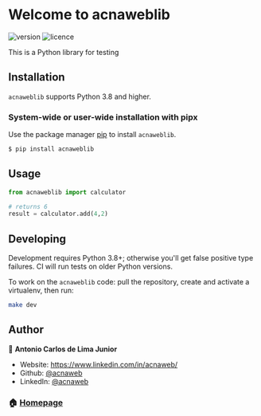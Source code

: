# Welcome to acnaweblib

![version](https://img.shields.io/badge/version-0.1.12-blue.svg?cacheSeconds=2592000) 
![licence](https://img.shields.io/badge/licence-MIT-green.svg?cacheSeconds=2592000)

This is a Python library for testing

## Installation

`acnaweblib` supports Python 3.8 and higher.

### System-wide or user-wide installation with pipx

Use the package manager [pip](https://pip.pypa.io/en/stable/) to install `acnaweblib`.

```bash
$ pip install acnaweblib
```

## Usage

```python
from acnaweblib import calculator

# returns 6
result = calculator.add(4,2)

```


## Developing

Development requires Python 3.8+; otherwise you'll get false positive type failures.
CI will run tests on older Python versions.

To work on the `acnaweblib` code: pull the repository, create and activate a virtualenv, then run:

```bash
make dev
```

## Author

👤 **Antonio Carlos de Lima Junior**

* Website: https://www.linkedin.com/in/acnaweb/
* Github: [@acnaweb](https://github.com/acnaweb)
* LinkedIn: [@acnaweb](https://linkedin.com/in/acnaweb)


### 🏠 [Homepage](https://github.com/acnaweb/acnaweb-lib)
